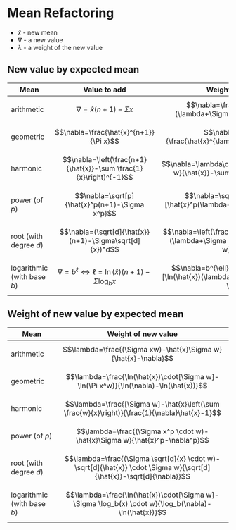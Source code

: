 # Mean Refactoring

- $\hat{x}$ - new mean
- $\nabla$ - a new value
- $\lambda$ - a weight of the new value

## New value by expected mean

| Mean | Value to add | Weighted value to add |
|--|--|--|
| arithmetic | $$\nabla=\hat{x}(n+1)-\Sigma x$$ | $$\nabla=\frac{1}{\lambda}[\hat{x}(\lambda+\Sigma w)-\Sigma x \cdot w]$$ |
| geometric | $$\nabla=\frac{\hat{x}^{n+1}}{\Pi x}$$ | $$\nabla=\sqrt[\lambda]{\frac{\hat{x}^{\lambda+\Sigma w}}{\Pi x^w}}$$ |
| harmonic | $$\nabla=\left(\frac{n+1}{\hat{x}}-\sum \frac{1}{x}\right)^{-1}$$ | $$\nabla=\lambda\cdot\left(\frac{\lambda+\Sigma w}{\hat{x}}-\sum \frac{w}{x}\right)^{-1}$$ |
| power (of $p$) | $$\nabla=\sqrt[p]{\hat{x}^p(n+1)-\Sigma x^p}$$ | $$\nabla=\sqrt[p]{\frac{1}{\lambda}[\hat{x}^p(\lambda+\Sigma w)-\Sigma x^p \cdot w]}$$ |
| root (with degree $d$) | $$\nabla=(\sqrt[d]{\hat{x}}(n+1)-\Sigma\sqrt[d]{x})^d$$ | $$\nabla=\left(\frac{1}{\lambda}[\sqrt[d]{\hat{x}}(\lambda+\Sigma w)-\Sigma \sqrt[d]{x} \cdot w]\right)^d$$ |
| logarithmic (with base $b$) | $$\nabla=b^{\ell} \iff \ell = \ln(\hat{x})(n+1)-\Sigma \log_b x$$ | $$\nabla=b^{\ell} \iff \ell = \frac{1}{\lambda}[\ln(\hat{x})(\lambda+\Sigma w)-\Sigma \log_b(x) \cdot w]$$ |

## Weight of new value by expected mean

| Mean | Weight of new value |
|--|--|
| arithmetic | $$\lambda=\frac{(\Sigma xw)-\hat{x}\Sigma w}{\hat{x}-\nabla}$$ |
| geometric | $$\lambda=\frac{\ln(\hat{x})\cdot[\Sigma w]-\ln(\Pi x^w)}{\ln(\nabla)-\ln(\hat{x})}$$ |
| harmonic | $$\lambda=\frac{[\Sigma w]-\hat{x}\left(\sum \frac{w}{x}\right)}{\frac{1}{\nabla}\hat{x}-1}$$ |
| power (of $p$) | $$\lambda=\frac{(\Sigma x^p \cdot w)-\hat{x}\Sigma w}{\hat{x}^p-\nabla^p}$$ |
| root (with degree $d$) | $$\lambda=\frac{(\Sigma \sqrt[d]{x} \cdot w)-\sqrt[d]{\hat{x}} \cdot \Sigma w}{\sqrt[d]{\hat{x}}-\sqrt[d]{\nabla}}$$ |
| logarithmic (with base $b$) | $$\lambda=\frac{\ln(\hat{x})\cdot[\Sigma w]-\Sigma \log_b(x) \cdot w}{\log_b(\nabla)-\ln(\hat{x})}$$ |
